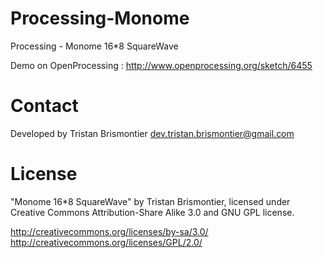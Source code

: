 Processing-Monome
=================

Processing - Monome 16*8 SquareWave

Demo on OpenProcessing : http://www.openprocessing.org/sketch/6455

Contact
=========
Developed by Tristan Brismontier
dev.tristan.brismontier@gmail.com

License
=========
"Monome 16*8 SquareWave" by Tristan Brismontier, 
licensed under Creative Commons Attribution-Share Alike 3.0 and GNU GPL license.

http://creativecommons.org/licenses/by-sa/3.0/
http://creativecommons.org/licenses/GPL/2.0/
